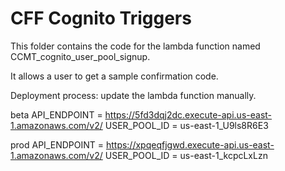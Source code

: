 # CFF Cognito Triggers

This folder contains the code for the lambda function named CCMT_cognito_user_pool_signup.

It allows a user to get a sample confirmation code.

Deployment process: update the lambda function manually.

beta
API_ENDPOINT = https://5fd3dqj2dc.execute-api.us-east-1.amazonaws.com/v2/
USER_POOL_ID = us-east-1_U9ls8R6E3

prod
API_ENDPOINT = https://xpqeqfjgwd.execute-api.us-east-1.amazonaws.com/v2/
USER_POOL_ID = us-east-1_kcpcLxLzn

